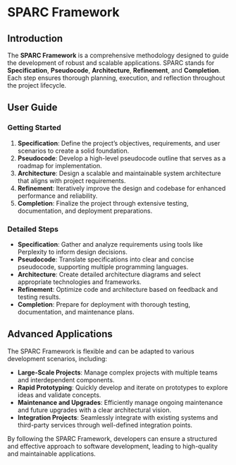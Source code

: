 # SPARC Framework

## Introduction

The **SPARC Framework** is a comprehensive methodology designed to guide the development of robust and scalable applications. SPARC stands for **Specification**, **Pseudocode**, **Architecture**, **Refinement**, and **Completion**. Each step ensures thorough planning, execution, and reflection throughout the project lifecycle.

## User Guide

### Getting Started

1. **Specification**: Define the project’s objectives, requirements, and user scenarios to create a solid foundation.
2. **Pseudocode**: Develop a high-level pseudocode outline that serves as a roadmap for implementation.
3. **Architecture**: Design a scalable and maintainable system architecture that aligns with project requirements.
4. **Refinement**: Iteratively improve the design and codebase for enhanced performance and reliability.
5. **Completion**: Finalize the project through extensive testing, documentation, and deployment preparations.

### Detailed Steps

- **Specification**: Gather and analyze requirements using tools like Perplexity to inform design decisions.
- **Pseudocode**: Translate specifications into clear and concise pseudocode, supporting multiple programming languages.
- **Architecture**: Create detailed architecture diagrams and select appropriate technologies and frameworks.
- **Refinement**: Optimize code and architecture based on feedback and testing results.
- **Completion**: Prepare for deployment with thorough testing, documentation, and maintenance plans.

## Advanced Applications

The SPARC Framework is flexible and can be adapted to various development scenarios, including:

- **Large-Scale Projects**: Manage complex projects with multiple teams and interdependent components.
- **Rapid Prototyping**: Quickly develop and iterate on prototypes to explore ideas and validate concepts.
- **Maintenance and Upgrades**: Efficiently manage ongoing maintenance and future upgrades with a clear architectural vision.
- **Integration Projects**: Seamlessly integrate with existing systems and third-party services through well-defined integration points.

By following the SPARC Framework, developers can ensure a structured and effective approach to software development, leading to high-quality and maintainable applications.
